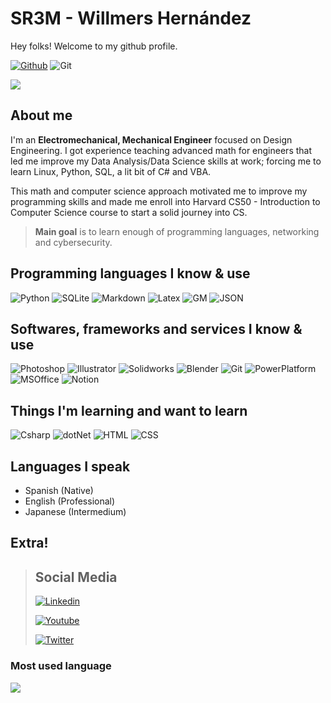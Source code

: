 # SR3M - Willmers Hernández

Hey folks! Welcome to my github profile. 

[![Github](https://img.shields.io/github/followers/sr3m?label=Follow&style=for-the-badge)](https://github.com/sr3m)
![Git](https://img.shields.io/github/watchers/sr3m/sr3m?style=for-the-badge)

<p><img src="https://github-readme-stats.vercel.app/api?username=sr3m&show_icons=true&theme=github_dark"/></p>


## About me

I'm an **Electromechanical, Mechanical Engineer** focused on Design Engineering. 
I got experience teaching advanced math for engineers that led me improve my Data Analysis/Data Science skills at work; forcing me to learn Linux, Python, SQL, a lit bit of C# and VBA.

This math and computer science approach motivated me to improve my programming skills and made me enroll into Harvard CS50 - Introduction to Computer Science course to start a solid journey into CS.


> **Main goal** is to learn enough of programming languages, networking and cybersecurity.


## Programming languages I know & use

![Python](https://img.shields.io/pypi/pyversions/manim?style=for-the-badge&logo=python&logoColor=white)
![SQLite](https://img.shields.io/badge/-SQLite-brown?logo=sqlite&style=for-the-badge)
![Markdown](https://img.shields.io/badge/-markdown-black?logo=markdown&style=for-the-badge)
![Latex](https://img.shields.io/badge/-latex-00B29C?logo=latex&style=for-the-badge)
![GM](https://img.shields.io/badge/-G&M%20Code-83FF00?logo=gm&style=for-the-badge)
![JSON](https://img.shields.io/badge/-JSON-737373?logo=json&style=for-the-badge)

## Softwares, frameworks and services I know & use

![Photoshop](https://img.shields.io/badge/-Adobe%20Photoshop-darkblue?logo=adobephotoshop&logoColor=white&style=for-the-badge)
![Illustrator](https://img.shields.io/badge/-Adobe%20Illustrator-orange?logo=adobeillustrator&logoColor=white&style=for-the-badge)
![Solidworks](https://img.shields.io/badge/-SolidWorks-red?logo=dassaultsystemes&logoColor=white&style=for-the-badge)
![Blender](https://img.shields.io/badge/-Blender-orange?logo=blender&logoColor=white&style=for-the-badge)
![Git](https://img.shields.io/badge/-Git-yellow?logo=git&logoColor=white&style=for-the-badge)
![PowerPlatform](https://img.shields.io/badge/-Microsoft%20Power%20Platform-blue?logo=microsoftoffice&logoColor=white&style=for-the-badge)
![MSOffice](https://img.shields.io/badge/-Microsoft%20Office%20365-purple?logo=microsoftoffice&logoColor=white&style=for-the-badge)
![Notion](https://img.shields.io/badge/-Microsoft%20Power%20Platform-blue?logo=microsoftoffice&logoColor=white&style=for-the-badge)


## Things I'm learning and want to learn

![Csharp](https://img.shields.io/badge/-C%23-9500D1?logo=csharp&style=for-the-badge)
![dotNet](https://img.shields.io/badge/-dotNet-65008F?logo=dotnet&style=for-the-badge)
![HTML](https://img.shields.io/badge/-HTML-FF8700?logo=html5&logoColor=white&style=for-the-badge)
![CSS](https://img.shields.io/badge/-CSS-00C1FF?logo=css3&style=for-the-badge)

## Languages I speak

* Spanish (Native)
* English (Professional)
* Japanese (Intermedium)

## Extra!

> ## Social Media
> [![Linkedin](https://img.shields.io/badge/-Linkedin-008BFF?logo=linkedin&style=for-the-badge)](https://www.linkedin.com/in/willmershernandez-a0b8a81b3/)
> 
> [![Youtube](https://img.shields.io/badge/-Willmers%20Hernández-red?logo=youtube&style=for-the-badge)](https://www.youtube.com/@WillmersHernandez)
> 
> [![Twitter](https://img.shields.io/badge/-@willmershdezc-lightblue?logo=twitter&style=for-the-badge)](https://twitter.com/willmershdezc)

### Most used language

<p><img src="https://github-readme-stats.vercel.app/api/top-langs?username=sr3m&layout=compact@theme=github_dark"/></p>


<!--
**sr3m/sr3m** is a ✨ _special_ ✨ repository because its `README.md` (this file) appears on your GitHub profile.

Here are some ideas to get you started:

- 🔭 I’m currently working on ...
- 🌱 I’m currently learning ...
- 👯 I’m looking to collaborate on ...
- 🤔 I’m looking for help with ...
- 💬 Ask me about ...
- 📫 How to reach me: ...
- 😄 Pronouns: ...
- ⚡ Fun fact: ...
-->
